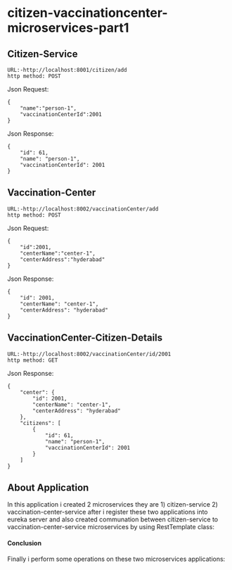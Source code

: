 # citizen-vaccinationcenter-microservices-part1
Citizen-Service
---------------
```bhavani
URL:-http://localhost:8001/citizen/add
http method: POST
```
Json Request:
```bhavani
{
    "name":"person-1",
    "vaccinationCenterId":2001
}
```
Json Response:
```bhavani
{
    "id": 61,
    "name": "person-1",
    "vaccinationCenterId": 2001
}
```
Vaccination-Center
------------------
```bhavani
URL:-http://localhost:8002/vaccinationCenter/add
http method: POST
```

Json Request:
```bhavani
{
    "id":2001,
    "centerName":"center-1",
    "centerAddress":"hyderabad"
}
```
Json Response:
```bhavani
{
    "id": 2001,
    "centerName": "center-1",
    "centerAddress": "hyderabad"
}
```
VaccinationCenter-Citizen-Details
---------------------------------
```bhavani
URL:-http://localhost:8002/vaccinationCenter/id/2001
http method: GET
```
Json Response:
```bhavani
{
    "center": {
        "id": 2001,
        "centerName": "center-1",
        "centerAddress": "hyderabad"
    },
    "citizens": [
        {
            "id": 61,
            "name": "person-1",
            "vaccinationCenterId": 2001
        }
    ]
}
```
About Application
------------------
In this application i created 2 microservices they are 1) citizen-service 2) vaccination-center-service after i register these two applications into eureka server and also created communation between citizen-service to vaccination-center-service microservices by using RestTemplate class:
#### Conclusion
Finally i perform some operations on these two microservices applications:
